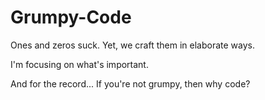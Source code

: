 # Grumpy-Code
Ones and zeros suck. Yet, we craft them in elaborate ways.

I'm focusing on what's important.

And for the record... If you're not grumpy, then why code?
